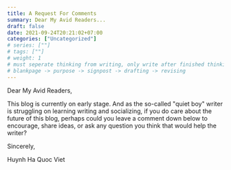 ```yaml
---
title: A Request For Comments
summary: Dear My Avid Readers...   
draft: false
date: 2021-09-24T20:21:02+07:00
categories: ["Uncategorized"]
# series: [""]
# tags: [""]
# weight: 1
# must seperate thinking from writing, only write after finished thinking
# blankpage -> purpose -> signpost -> drafting -> revising
---
```


Dear My Avid Readers,

This blog is currently on early stage. And as the so-called "quiet boy" writer is struggling on learning writing and socializing, if you do care about the future of this blog, perhaps could you leave a comment down below to encourage, share ideas, or ask any question you think that would help the writer?

Sincerely,

Huynh Ha Quoc Viet

